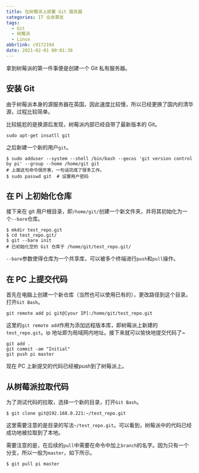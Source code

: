 ```yaml
---
title: 在树莓派上部署 Git 服务器
categories: IT 业余票友
tags:
  - Git
  - 树莓派
  - Linux
abbrlink: c9172194
date: 2021-02-01 00:01:38
---
```

拿到树莓派的第一件事便是创建一个 Git 私有服务器。
<!--more-->

## 安装 Git
由于树莓派本身的源服务器在英国，因此速度比较慢，所以已经更换了国内的清华源，过程比较简单。

比较尴尬的是换源后发现，树莓派内部已经自带了最新版本的 Git。
```
sudo apt-get insatll git
```
之后新建一个新的用户`git`。
```
$ sudo adduser --system --shell /bin/bash --gecos 'git version control by pi' --group --home /home/git git
# 上面这句命令很厉害，一句话完成了很多工作。
$ sudo passwd git  # 设置用户密码
```
## 在 Pi 上初始化仓库
接下来在 git 用户根目录，即`/home/git/`创建一个新文件夹，并将其初始化为一个`--bare`仓库。
```
$ mkdir test_repo.git
$ cd test_repo.git/
$ git --bare init
# 已初始化空的 Git 仓库于 /home/git/test_repo.git/
```
`--bare`参数使得仓库为一个共享库，可以被多个终端进行`push`和`pull`操作。

## 在 PC 上提交代码
首先在电脑上创建一个新仓库（当然也可以使用已有的），更改路径到这个目录。打开`Git Bash`。
```
git remote add pi git@[your IP]:/home/git/test_repo.git
```
这里的`git remote add`作用为添加远程版本库，即树莓派上新建的`test_repo.git`。ip 地址即为局域网内地址。接下来就可以愉快地提交代码了~

```
git add .
git commit -am "Initial"
git push pi master
```
现在 PC 上新提交的代码已经被push到了树莓派上。

## 从树莓派拉取代码
为了测试代码的拉取，选择一个新的目录，打开`Git Bash`。
```
$ git clone git@192.168.0.221:~/test_repo.git
```
这里需要注意的是目录的写法`~/test_repo.git`。可以看到，树莓派中的代码已经成功地被拉取到了本地。

需要注意的是，在后续的`pull`中需要在命令中加上`branch`的名字。因为只有一个分支，所以一般为`master`，如下所示。
```
$ git pull pi master
```